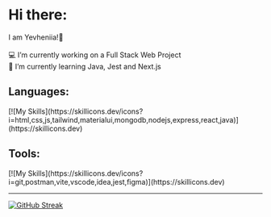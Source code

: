 # Hi there:
I am Yevheniia!👋<br><br>💻 I’m currently working on a Full Stack Web Project<br>📖 I’m currently learning Java, Jest and Next.js<br>

<h2>Languages:</h2>
[![My Skills](https://skillicons.dev/icons?i=html,css,js,tailwind,materialui,mongodb,nodejs,express,react,java)](https://skillicons.dev)

<h2>Tools:</h2>
[![My Skills](https://skillicons.dev/icons?i=git,postman,vite,vscode,idea,jest,figma)](https://skillicons.dev)

---

[![GitHub Streak](https://streak-stats.demolab.com?user=YevheniiaSimaka&theme=gotham&hide_border=true)](https://git.io/streak-stats)


